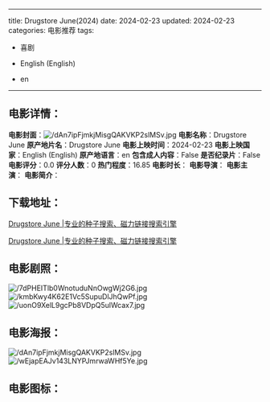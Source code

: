 
---
title: Drugstore June(2024)
date: 2024-02-23
updated: 2024-02-23
categories: 电影推荐
tags:
- 喜剧

- English (English)
- en
---


> 

## **电影详情**：

**电影封面**：<img src="https://image.tmdb.org/t/p/w200/dAn7ipFjmkjMisgQAKVKP2slMSv.jpg" alt="/dAn7ipFjmkjMisgQAKVKP2slMSv.jpg" title="/dAn7ipFjmkjMisgQAKVKP2slMSv.jpg">
**电影名称**：Drugstore June
**原产地片名**：Drugstore June
**电影上映时间**：2024-02-23
**电影上映国家**：English (English)
**原产地语言**：en
**包含成人内容**：False
**是否纪录片**：False
**电影评分**：0.0
**评分人数**：0
**热门程度**：16.85
**电影时长**：
**电影导演**：
**电影主演**：
**电影简介**：

## **下载地址**：
[Drugstore June |专业的种子搜索、磁力链接搜索引擎](https://movie.amd794.com:2083/?search=Drugstore%20June&ordering=&mode=match_phrase&page_size=10&page=1)

[Drugstore June |专业的种子搜索、磁力链接搜索引擎](https://movie.amd794.com:2083/?search=Drugstore%20June&ordering=&mode=match_phrase&page_size=10&page=1)
 

## **电影剧照**：
<img src="https://image.tmdb.org/t/p/original/7dPHEITlb0WnotuduNnOwgWj2G6.jpg" alt="/7dPHEITlb0WnotuduNnOwgWj2G6.jpg" title="/7dPHEITlb0WnotuduNnOwgWj2G6.jpg"><img src="https://image.tmdb.org/t/p/original/kmbKwy4K62E1Vc5SupuDlJhQwPf.jpg" alt="/kmbKwy4K62E1Vc5SupuDlJhQwPf.jpg" title="/kmbKwy4K62E1Vc5SupuDlJhQwPf.jpg"><img src="https://image.tmdb.org/t/p/original/uonO9XelL9gcPb8VDpQ5ulWcax7.jpg" alt="/uonO9XelL9gcPb8VDpQ5ulWcax7.jpg" title="/uonO9XelL9gcPb8VDpQ5ulWcax7.jpg">

## **电影海报**：
<img src="https://image.tmdb.org/t/p/original/dAn7ipFjmkjMisgQAKVKP2slMSv.jpg" alt="/dAn7ipFjmkjMisgQAKVKP2slMSv.jpg" title="/dAn7ipFjmkjMisgQAKVKP2slMSv.jpg"><img src="https://image.tmdb.org/t/p/original/wEjapEAJv143LNYPJmrwaWHf5Ye.jpg" alt="/wEjapEAJv143LNYPJmrwaWHf5Ye.jpg" title="/wEjapEAJv143LNYPJmrwaWHf5Ye.jpg">

## **电影图标**：

